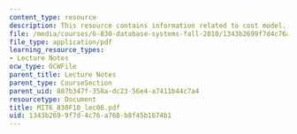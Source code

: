 ```yaml
---
content_type: resource
description: This resource contains information related to cost model.
file: /media/courses/6-830-database-systems-fall-2010/1343b2699f7d4c76a768b8f45b1674b1_MIT6_830F10_lec06.pdf
file_type: application/pdf
learning_resource_types:
- Lecture Notes
ocw_type: OCWFile
parent_title: Lecture Notes
parent_type: CourseSection
parent_uid: 887b347f-358a-dc23-56e4-a7411b44c7a4
resourcetype: Document
title: MIT6_830F10_lec06.pdf
uid: 1343b269-9f7d-4c76-a768-b8f45b1674b1
---
```

